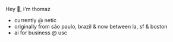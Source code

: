 Hey 👋, i'm thomaz

- currently @ netic
- originally from são paulo, brazil & now between la, sf & boston
- ai for business @ usc

